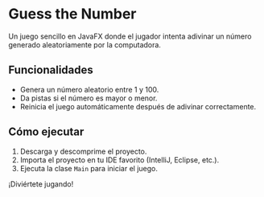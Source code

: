 
# Guess the Number

Un juego sencillo en JavaFX donde el jugador intenta adivinar un número generado aleatoriamente por la computadora.

## Funcionalidades

- Genera un número aleatorio entre 1 y 100.
- Da pistas si el número es mayor o menor.
- Reinicia el juego automáticamente después de adivinar correctamente.

## Cómo ejecutar

1. Descarga y descomprime el proyecto.
2. Importa el proyecto en tu IDE favorito (IntelliJ, Eclipse, etc.).
3. Ejecuta la clase `Main` para iniciar el juego.

¡Diviértete jugando!
